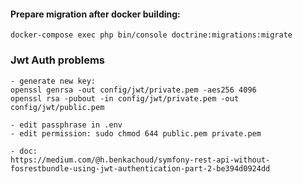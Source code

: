 #### Prepare migration after docker building:
```
docker-compose exec php bin/console doctrine:migrations:migrate
```

### Jwt Auth problems
```
- generate new key:
openssl genrsa -out config/jwt/private.pem -aes256 4096
openssl rsa -pubout -in config/jwt/private.pem -out config/jwt/public.pem

- edit passphrase in .env
- edit permission: sudo chmod 644 public.pem private.pem

- doc:
https://medium.com/@h.benkachoud/symfony-rest-api-without-fosrestbundle-using-jwt-authentication-part-2-be394d0924dd
```